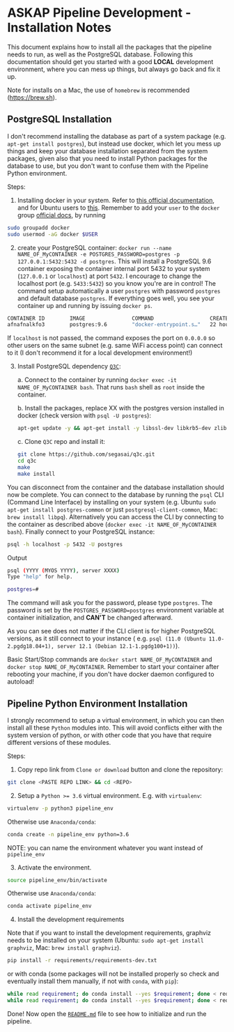 # ASKAP Pipeline Development - Installation Notes

This document explains how to install all the packages that the pipeline needs to run, as well as the PostgreSQL database. Following this documentation should get you started with a good __LOCAL__ development environment, where you can mess up things, but always go back and fix it up.

Note for installs on a Mac, the use of `homebrew` is recommended (https://brew.sh).

## PostgreSQL Installation

I don't recommend installing the database as part of a system package (e.g. `apt-get install postgres`), but instead use docker, which let you mess up things and keep your database installation separated from the system packages, given also that you need to install Python packages for the database to use, but you don't want to confuse them with the Pipeline Python environment.

Steps:

1. Installing docker in your system. Refer to [this official documentation](https://docs.docker.com/install/), and for Ubuntu users to [this](https://docs.docker.com/install/linux/docker-ce/ubuntu/). Remember to add your `user` to the `docker` group [official docs](https://docs.docker.com/install/linux/linux-postinstall/), by running

```bash
sudo groupadd docker
sudo usermod -aG docker $USER
```

2. create your PostgreSQL container: `docker run --name NAME_OF_MyCONTAINER -e POSTGRES_PASSWORD=postgres -p 127.0.0.1:5432:5432 -d postgres`. This will install a PostgreSQL 9.6 container exposing the container internal port 5432 to your system (`127.0.0.1` or `localhost`) at port `5432`. I encourage to change the localhost port (e.g. `5433:5432`) so you know you're are in control! The command setup automatically a user `postgres` with password `postgres` and default database `postgres`. If everything goes well, you see your container up and running by issuing `docker ps`.

```bash
CONTAINER ID        IMAGE               COMMAND                  CREATED             STATUS              PORTS                    NAMES
afnafnalkfo3        postgres:9.6        "docker-entrypoint.s…"   22 hours ago        Up 22 hours         localhost:5432->5432/tcp   NAME_OF_MyCONTAINER
```

If `localhost` is not passed, the command exposes the port on `0.0.0.0` so other users on the same subnet (e.g. same WiFi access point) can connect to it (I don't recommend it for a local development environment!)

3. Install PostgreSQL dependency [`Q3C`](https://github.com/segasai/q3c):

    a. Connect to the container by running `docker exec -it NAME_OF_MyCONTAINER bash`. That runs `bash` shell as `root` inside the container.

    b. Install the packages, replace XX with the postgres version installed in docker (check version with `psql -U postgres`):

    ```bash
    apt-get update -y && apt-get install -y libssl-dev libkrb5-dev zlib1g-dev make git gcc postgresql-server-dev-XX postgresql-common
    ```
    c. Clone `Q3C` repo and install it:

    ```bash
    git clone https://github.com/segasai/q3c.git
    cd q3c
    make
    make install
    ```

You can disconnect from the container and the database installation should now be complete. You can connect to the database by running the `psql` CLI (Command Line Interface) by installing on your system (e.g. Ubuntu `sudo apt-get install postgres-common` or just `postgresql-client-common`, Mac: `brew install libpq`). Alternatively you can access the CLI by connecting to the container as described above (`docker exec -it NAME_OF_MyCONTAINER bash`). Finally connect to your PostgreSQL instance:

```bash
psql -h localhost -p 5432 -U postgres
```

Output

```bash
psql (YYYY (MYOS YYYY), server XXXX)
Type "help" for help.

postgres=#
```

The command will ask you for the password, please type `postgres`. The password is set by the `POSTGRES_PASSWORD=postgres` environment variable at container initialization, and __CAN'T__ be changed afterward.

As you can see does not matter if the CLI client is for higher PostgreSQL versions, as it still connect to your instance ( e.g. `psql (11.0 (Ubuntu 11.0-2.pgdg18.04+1), server 12.1 (Debian 12.1-1.pgdg100+1))`).

Basic Start/Stop commands are `docker start NAME_OF_MyCONTAINER` and `docker stop NAME_OF_MyCONTAINER`. Remember to start your container after rebooting your machine, if you don't have docker daemon configured to autoload!

## Pipeline Python Environment Installation
I strongly recommend to setup a virtual environment, in which you can then install all these `Python` modules into.
This will avoid conflicts either with the system version of python, or with other code that you have that require different versions of these modules.

Steps:
1. Copy repo link from `Clone or download` button and clone the repository:
```bash
git clone <PASTE REPO LINK> && cd <REPO>
```

2. Setup a `Python >= 3.6` virtual environment. E.g. with `virtualenv`:
```bash
virtualenv -p python3 pipeline_env
```
Otherwise use `Anaconda/conda`:
```bash
conda create -n pipeline_env python=3.6
```

NOTE: you can name the environment whatever you want instead of `pipeline_env`

3. Activate the environment.
```bash
source pipeline_env/bin/activate
```
Otherwise use `Anaconda/conda`:

```bash
conda activate pipeline_env
```

4. Install the development requirements

Note that if you want to install the development requirements, graphviz needs to be installed on your system (Ubuntu: `sudo apt-get install graphviz`, Mac: `brew install graphviz`).

```bash
pip install -r requirements/requirements-dev.txt
```
or with conda (some packages will not be installed properly so check and eventually install them manually, if not with `conda`, with `pip`):
```bash
while read requirement; do conda install --yes $requirement; done < requirements/requirements-dev.txt
while read requirement; do conda install --yes $requirement; done < requirements/requirements.txt
```

Done! Now open the [`README.md`](./README.md) file to see how to initialize and run the pipeline.

